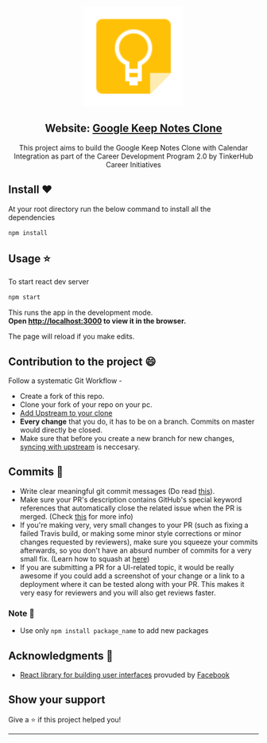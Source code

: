 <div align = "center">

<img  height="200" src="./public/logo.svg">


## Website: [Google Keep Notes Clone](https://google-keep-notes-clone.vercel.app/)

 This project aims to build the Google Keep Notes Clone with Calendar Integration as part of the Career Development Program 2.0 by TinkerHub Career Initiatives

</div>

## Install :heart:

At your root directory run the below command to install all the dependencies
```sh
npm install
```

## Usage :star:

To start react dev server

```sh
npm start
```

This runs the app in the development mode.<br />
**Open [http://localhost:3000](http://localhost:3000) to view it in the browser.**

The page will reload if you make edits.<br />

## Contribution to the project :smile:

Follow a systematic Git Workflow -

- Create a fork of this repo.
- Clone your fork of your repo on your pc.
- [Add Upstream to your clone](https://help.github.com/en/github/collaborating-with-issues-and-pull-requests/configuring-a-remote-for-a-fork)
- **Every change** that you do, it has to be on a branch. Commits on master would directly be closed.
- Make sure that before you create a new branch for new changes,[ syncing with upstream](https://help.github.com/en/github/collaborating-with-issues-and-pull-requests/syncing-a-fork) is neccesary.

## Commits :book:

- Write clear meaningful git commit messages (Do read [this](http://chris.beams.io/posts/git-commit/)).
- Make sure your PR's description contains GitHub's special keyword references that automatically close the related issue when the PR is merged. (Check [this](https://github.com/blog/1506-closing-issues-via-pull-requests) for more info)
- If you're making very, very small changes to your PR (such as fixing a failed Travis build, or making some minor style corrections or minor changes requested by reviewers), make sure you squeeze your commits afterwards, so you don't have an absurd number of commits for a very small fix. (Learn how to squash at [here](https://davidwalsh.name/squash-commits-git))
- If you are submitting a PR for a UI-related topic, it would be really awesome if you could add a screenshot of your change or a link to a deployment where it can be tested along with your PR. This makes it very easy for reviewers and you will also get reviews faster.

### Note :apple:

- Use only `npm install package_name` to add new packages


## Acknowledgments :boy:

- [React library for building user interfaces](https://github.com/facebook/react) provuded by [Facebook](https://github.com/facebook)

## Show your support 

Give a ⭐️ if this project helped you!

***

